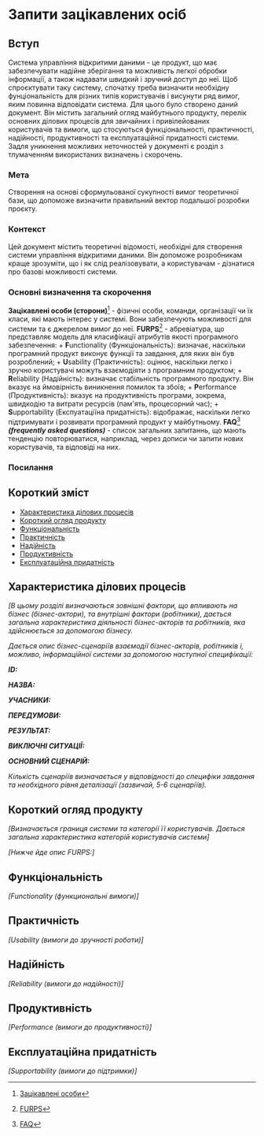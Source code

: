 # Запити зацікавлених осіб

## Вступ

Система управління відкритими даними - це продукт, що має забезпечувати надійне зберігання та можливість легкої обробки інформації, а також надавати швидкий і зручний доступ до неї. Щоб спроєктувати таку систему, спочатку треба визначити необхідну фунціональність для різних типів користувачів і висунути ряд вимог, яким повинна відповідати система. Для цього було створено даний документ. Він містить загальний огляд майбутнього продукту, перелік основних ділових процесів для звичайних і привілейованих користувачів та вимоги, що стосуються функціональності, практичності, надійності, продуктивності та експлуатаційної придатності системи. Задля уникнення можливих неточностей у документі є розділ з тлумаченням використаних визначень і скорочень. 

### Мета

Створення на основі сформульованої сукупності вимог теоретичної бази, що допоможе визначити правильний вектор подальшої розробки проєкту.

### Контекст

Цей документ містить теоретичні відомості, необхідні для створення системи управління відкритими даними. Він допоможе розробникам краще зрозуміти, що і як слід реалізовувати, а користувачам - дізнатися про базові можливості системи.

### Основні визначення та скорочення

**Зацікавлені особи (сторони)**[^1] - фізичні особи, команди, організації чи їх класи, які мають інтерес у системі. Вони забезпечують можливості для системи та є джерелом вимог до неї.
**FURPS**[^2] - абревіатура, що представляє модель для класифікації атрибутів якості програмного забезпечення:
    + **F**unctionality (Функціональність): визначає, наскільки програмний продукт виконує функції та завдання, для яких він був розроблений;
    + **U**sability (Практичність): оцінює, наскільки легко і зручно користувачі можуть взаємодіяти з програмним продуктом;
    + **R**eliability (Надійність): визначає стабільність програмного продукту. Він вказує на ймовірність виникнення помилок та збоїв;
    + **P**erformance (Продуктивність): вказує на продуктивність програми, зокрема, швидкодію та витрати ресурсів (пам'ять, процесорний час);
    + **S**upportability (Експуатаціїна придатність): відображає, наскільки легко підтримувати і розвивати програмний продукт у майбутньому.
**FAQ**[^3] ***(frequently asked questions)*** - список загальних запитаннь, що мають тенденцію повторюватися, наприклад, через дописи чи запити нових користувачів, та відповіді на них. 

### Посилання

[^1]: [Зацікавлені особи](https://uk.wikipedia.org/wiki/%D0%97%D0%B0%D1%86%D1%96%D0%BA%D0%B0%D0%B2%D0%BB%D0%B5%D0%BD%D1%96_%D1%81%D1%82%D0%BE%D1%80%D0%BE%D0%BD%D0%B8)
[^2]: [FURPS](https://en.wikipedia.org/wiki/FURPS)
[^3]: [FAQ](https://en.wikipedia.org/wiki/FAQ)

## Короткий зміст

+ [Характеристика ділових процесів](#характеристика-ділових-процесів)
+ [Короткий огляд продукту](#короткий-огляд-продукту)
+ [Функціональність](#функціональність)
+ [Практичність](#практичність)
+ [Надійність](#надійність)
+ [Продуктивність](#продуктивність)
+ [Експлуатаційна придатність](#експлуатаційна-придатність)

## Характеристика ділових процесів

*[В цьому розділі визначаються зовнішні фактори, що впливають на бізнес (бізнес-актори), 
та внутрішні фактори (робітники), дається загальна характеристика діяльності бізнес-акторів 
та робітників, яка здійснюється за допомогою бізнесу.*

*Дається опис бізнес-сценаріїв взаємодії бізнес-акторів, робітників і, можливо, інформаційної системи за допомогою наступної
специфікації:*

   
***ID:***
    
***НАЗВА:***
    
***УЧАСНИКИ:***

***ПЕРЕДУМОВИ:***

***РЕЗУЛЬТАТ:***

***ВИКЛЮЧНІ СИТУАЦІЇ:***

***ОСНОВНИЙ СЦЕНАРІЙ:***

*Кількість сценаріїв визначається у відповідності до специфіки завдання та необхідного 
рівня деталізації (зазвичай, 5-6 сценаріїв).*

## Короткий огляд продукту

*[Визначається границя системи та категорії її користувачів. Дається загальна характеристика категорій користувачів
системи]*

*[Нижче йде опис FURPS:]*


## Функціональність

*[Functionality (функциональні вимоги)]*

## Практичність

*[Usability (вимоги до зручності роботи)]*

## Надійність

*[Reliability (вимоги до надійності)]*

## Продуктивність

*[Performance (вимоги до продуктивності)]*

## Експлуатаційна придатність

*[Supportability (вимоги до підтримки)]*
